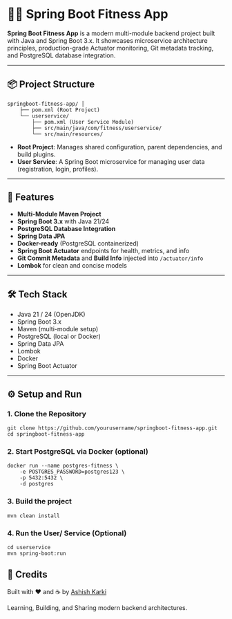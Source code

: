 # 🏋️‍♂️ Spring Boot Fitness App

**Spring Boot Fitness App** is a modern multi-module backend project built with Java and Spring Boot 3.x.
It showcases microservice architecture principles, production-grade Actuator monitoring, Git metadata tracking, and PostgreSQL database integration.

---

## 📦 Project Structure

    springboot-fitness-app/ │
        ├── pom.xml (Root Project)
        └── userservice/
            ├── pom.xml (User Service Module)
            ├── src/main/java/com/fitness/userservice/
            └── src/main/resources/

- **Root Project**: Manages shared configuration, parent dependencies, and build plugins.
- **User Service**: A Spring Boot microservice for managing user data (registration, login, profiles).

---

## 🚀 Features

- **Multi-Module Maven Project**
- **Spring Boot 3.x** with Java 21/24
- **PostgreSQL Database Integration**
- **Spring Data JPA**
- **Docker-ready** (PostgreSQL containerized)
- **Spring Boot Actuator** endpoints for health, metrics, and info
- **Git Commit Metadata** and **Build Info** injected into `/actuator/info`
- **Lombok** for clean and concise models

---

## 🛠 Tech Stack

- Java 21 / 24 (OpenJDK)
- Spring Boot 3.x
- Maven (multi-module setup)
- PostgreSQL (local or Docker)
- Spring Data JPA
- Lombok
- Docker
- Spring Boot Actuator

---

## ⚙️ Setup and Run

### 1. Clone the Repository

```
git clone https://github.com/yourusername/springboot-fitness-app.git
cd springboot-fitness-app
```

### 2. Start PostgreSQL via Docker (optional)

    docker run --name postgres-fitness \
        -e POSTGRES_PASSWORD=postgres123 \
        -p 5432:5432 \
        -d postgres

### 3. Build the project

    mvn clean install

### 4. Run the User/<Individual> Service (Optional)

    cd userservice
    mvn spring-boot:run

## 🧠 Credits

Built with ❤️ and ☕ by [Ashish Karki](https://github.com/ashishkarki)

Learning, Building, and Sharing modern backend architectures.
